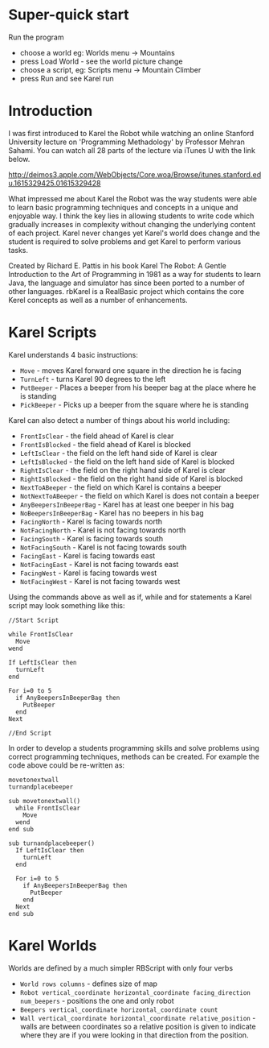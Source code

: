 # Super-quick start #
Run the program
  * choose a world eg: Worlds menu -> Mountains
  * press Load World - see the world picture change
  * choose a script, eg: Scripts menu -> Mountain Climber
  * press Run and see Karel run

# Introduction #

I was first introduced to Karel the Robot while watching an online Stanford University lecture on 'Programming Methadology' by Professor Mehran Sahami. You can watch all 28 parts of the lecture via iTunes U with the link below.

http://deimos3.apple.com/WebObjects/Core.woa/Browse/itunes.stanford.edu.1615329425.01615329428

What impressed me about Karel the Robot was the way students were able to learn basic programming techniques and concepts in a unique and enjoyable way. I think the key lies in allowing students to write code which gradually increases in complexity without changing the underlying content of each project. Karel never changes yet Karel's world does change and the student is required to solve problems and get Karel to perform various tasks.

Created by Richard E. Pattis in his book Karel The Robot: A Gentle Introduction to the Art of Programming in 1981 as a way for students to learn Java, the language and simulator has since been ported to a number of other languages. rbKarel is a RealBasic project which contains the core Kerel concepts as well as a number of enhancements.


# Karel Scripts #

Karel understands 4 basic instructions:
  * `Move` - moves Karel forward one square in the direction he is facing
  * `TurnLeft` - turns Karel 90 degrees to the left
  * `PutBeeper` - Places a beeper from his beeper bag at the place where he is standing
  * `PickBeeper` - Picks up a beeper from the square where he is standing

Karel can also detect a number of things about his world including:

  * `FrontIsClear`	 - the field ahead of Karel is clear
  * `FrontIsBlocked` - the field ahead of Karel is blocked
  * `LeftIsClear` - the field on the left hand side of Karel is clear
  * `LeftIsBlocked` - the field on the left hand side of Karel is blocked
  * `RightIsClear`	 - the field on the right hand side of Karel is clear
  * `RightIsBlocked` - the field on the right hand side of Karel is blocked
  * `NextToABeeper` - the field on which Karel is contains a beeper
  * `NotNextToABeeper` - the field on which Karel is does not contain a beeper
  * `AnyBeepersInBeeperBag` - Karel has at least one beeper in his bag
  * `NoBeepersInBeeperBag` - Karel has no beepers in his bag
  * `FacingNorth` - Karel is facing towards north
  * `NotFacingNorth` - Karel is not facing towards north
  * `FacingSouth` - Karel is facing towards south
  * `NotFacingSouth` - Karel is not facing towards south
  * `FacingEast` - Karel is facing towards east
  * `NotFacingEast` - Karel is not facing towards east
  * `FacingWest` - Karel is facing towards west
  * `NotFacingWest` - Karel is not facing towards west

Using the commands above as well as if, while and for statements a Karel script may look something like this:

```
//Start Script

while FrontIsClear
  Move
wend

If LeftIsClear then
  turnLeft
end

For i=0 to 5
  if AnyBeepersInBeeperBag then
    PutBeeper
  end
Next

//End Script
```
In order to develop a students programming skills and solve problems using correct programming techniques, methods can be created. For example the code above could be re-written as:
```
movetonextwall
turnandplacebeeper

sub movetonextwall()
  while FrontIsClear
    Move
  wend
end sub

sub turnandplacebeeper()
  If LeftIsClear then
    turnLeft
  end

  For i=0 to 5
    if AnyBeepersInBeeperBag then
      PutBeeper
    end
  Next
end sub
```

# Karel Worlds #
Worlds are defined by a much simpler RBScript with only four verbs
  * `World rows columns` - defines size of map
  * `Robot vertical_coordinate horizontal_coordinate facing_direction num_beepers` - positions the one and only robot
  * `Beepers vertical_coordinate horizontal_coordinate count`
  * `Wall vertical_coordinate horizontal_coordinate relative_position` - walls are between coordinates so a relative position is given to indicate where they are if you were looking in that direction from the position.